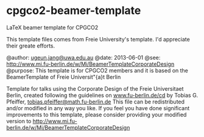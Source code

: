 cpgco2-beamer-template
======================

LaTeX beamer template for CPGCO2

This template files comes from Freie University's template. 
I'd appreciate their greate efforts. 


@author: ugeun.jang@uwa.edu.au
@date: 2013-06-01
@see: http://www.mi.fu-berlin.de/w/Mi/BeamerTemplateCorporateDesign
@purpose: This template is for CPGCO2 members and it is based on the BeamerTemplate of Freie Universit\"{a}t Berlin


Template for talks using the Corporate Design of the Freie Universitaet Berlin, created following the guidelines on www.fu-berlin.de/cd by Tobias G. Pfeiffer, <tobias.pfeiffer@math.fu-berlin.de> This file can be redistributed and/or modified in any way you like. If you feel you have done significant improvements to this template, please consider providing your modified version to http://www.mi.fu-berlin.de/w/Mi/BeamerTemplateCorporateDesign



